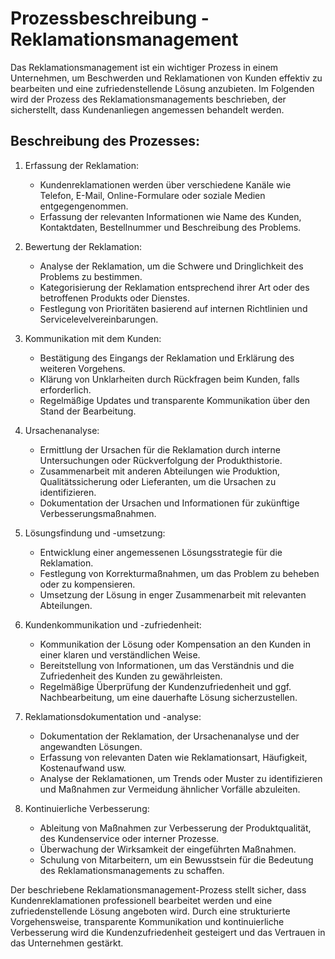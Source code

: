 # Prozessbeschreibung - Reklamationsmanagement

Das Reklamationsmanagement ist ein wichtiger Prozess in einem Unternehmen, um Beschwerden und Reklamationen von Kunden effektiv zu bearbeiten und eine zufriedenstellende Lösung anzubieten. Im Folgenden wird der Prozess des Reklamationsmanagements beschrieben, der sicherstellt, dass Kundenanliegen angemessen behandelt werden.

## Beschreibung des Prozesses:

1. Erfassung der Reklamation:
   - Kundenreklamationen werden über verschiedene Kanäle wie Telefon, E-Mail, Online-Formulare oder soziale Medien entgegengenommen.
   - Erfassung der relevanten Informationen wie Name des Kunden, Kontaktdaten, Bestellnummer und Beschreibung des Problems.

2. Bewertung der Reklamation:
   - Analyse der Reklamation, um die Schwere und Dringlichkeit des Problems zu bestimmen.
   - Kategorisierung der Reklamation entsprechend ihrer Art oder des betroffenen Produkts oder Dienstes.
   - Festlegung von Prioritäten basierend auf internen Richtlinien und Servicelevelvereinbarungen.

3. Kommunikation mit dem Kunden:
   - Bestätigung des Eingangs der Reklamation und Erklärung des weiteren Vorgehens.
   - Klärung von Unklarheiten durch Rückfragen beim Kunden, falls erforderlich.
   - Regelmäßige Updates und transparente Kommunikation über den Stand der Bearbeitung.

4. Ursachenanalyse:
   - Ermittlung der Ursachen für die Reklamation durch interne Untersuchungen oder Rückverfolgung der Produkthistorie.
   - Zusammenarbeit mit anderen Abteilungen wie Produktion, Qualitätssicherung oder Lieferanten, um die Ursachen zu identifizieren.
   - Dokumentation der Ursachen und Informationen für zukünftige Verbesserungsmaßnahmen.

5. Lösungsfindung und -umsetzung:
   - Entwicklung einer angemessenen Lösungsstrategie für die Reklamation.
   - Festlegung von Korrekturmaßnahmen, um das Problem zu beheben oder zu kompensieren.
   - Umsetzung der Lösung in enger Zusammenarbeit mit relevanten Abteilungen.

6. Kundenkommunikation und -zufriedenheit:
   - Kommunikation der Lösung oder Kompensation an den Kunden in einer klaren und verständlichen Weise.
   - Bereitstellung von Informationen, um das Verständnis und die Zufriedenheit des Kunden zu gewährleisten.
   - Regelmäßige Überprüfung der Kundenzufriedenheit und ggf. Nachbearbeitung, um eine dauerhafte Lösung sicherzustellen.

7. Reklamationsdokumentation und -analyse:
   - Dokumentation der Reklamation, der Ursachenanalyse und der angewandten Lösungen.
   - Erfassung von relevanten Daten wie Reklamationsart, Häufigkeit, Kostenaufwand usw.
   - Analyse der Reklamationen, um Trends oder Muster zu identifizieren und Maßnahmen zur Vermeidung ähnlicher Vorfälle abzuleiten.

8. Kontinuierliche Verbesserung:
   - Ableitung von Maßnahmen zur Verbesserung der Produktqualität, des Kundenservice oder interner Prozesse.
   - Überwachung der Wirksamkeit der eingeführten Maßnahmen.
   - Schulung von Mitarbeitern, um ein Bewusstsein für die Bedeutung des Reklamationsmanagements zu schaffen.

Der beschriebene Reklamationsmanagement-Prozess stellt sicher, dass Kundenreklamationen professionell bearbeitet werden und eine zufriedenstellende Lösung angeboten wird. Durch eine strukturierte Vorgehensweise, transparente Kommunikation und kontinuierliche Verbesserung wird die Kundenzufriedenheit gesteigert und das Vertrauen in das Unternehmen gestärkt.
